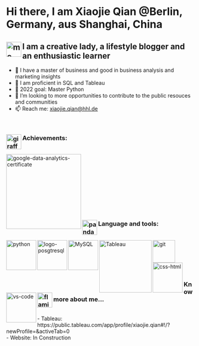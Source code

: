 # Hi there, I am Xiaojie Qian @Berlin, Germany, aus Shanghai, China

## <img align="left" alt= "me" width="40px" src= "https://user-images.githubusercontent.com/58776067/170833834-d9283ef7-1ef1-4574-b793-66d2b279f964.png" /> I am a creative lady, a lifestyle blogger and an enthusiastic learner
- 👋 I have a master of business and good in business analysis and marketing insights 
- 👀 I am proficient in SQL and Tableau
- 🌱 2022 goal: Master Python 
- 💞️ I’m looking to more opportunities to contribute to the public resouces and communities
- 📫 Reach me: xiaojie.qian@hhl.de 


<br />

### <img align="left" alt= "giraffe" width="40px" src= "https://user-images.githubusercontent.com/58776067/170827392-01b2053d-256b-4c07-860f-c3dc6315d39e.png" /> Achievements:
<br />
<img align="left" alt= "google-data-analytics-certificate" width="200px" src= "https://user-images.githubusercontent.com/58776067/170819768-0f025782-d86c-4bd2-b539-016bd8e10add.png" />

<br />
<br />
<br />
<br />
<br />
<br />
<br />
<br />
<br />

###  <img align="left" alt= "panda" width="40px" src= "https://user-images.githubusercontent.com/58776067/170827446-b077f4d2-d938-4e6e-a42c-2428007a2ccf.png" /> Language and tools: 
<br />
<img align="left" alt= "python" width="80px" src= "https://user-images.githubusercontent.com/58776067/170830681-251e35c8-dc19-4022-97ff-6656fe5cdf1a.png" />
<img align="left" alt= "logo-posgtresql" width="80px" src= "https://user-images.githubusercontent.com/58776067/170820722-dd8da4ed-ad0d-4598-8ebb-03ee88c5ba13.png" />
<img align="left" alt= "MySQL" width="80px" src= "https://user-images.githubusercontent.com/58776067/170820863-10816877-3d38-48d7-ac3e-9bb602eaf68a.png" /> 
<img align="left" alt= "Tableau" width="140px" src= "https://user-images.githubusercontent.com/58776067/170820881-be3d5d66-731e-41c6-81e6-1fd3a603c73f.svg" />
<img align="left" alt= "git" width="60px" src= "https://user-images.githubusercontent.com/58776067/170821093-7d251977-584e-42a3-b50c-d7293bbde644.png" />
<img align="left" alt= "css-html" width="80px" src= "https://user-images.githubusercontent.com/58776067/170821177-475f13e7-0682-4f6e-80e4-cf2fb4eee1e8.png" />
<img align="left" alt= "vs-code" width="80px" src= "https://user-images.githubusercontent.com/58776067/170821188-3539d6bb-0251-4764-a8c9-703a40db77fa.svg" />
  
<br />
<br />
<br />
<br />
<br />


### <img align="left" alt= "flamingo" width="40px" src= "https://user-images.githubusercontent.com/58776067/170827449-df3352df-68dd-4e01-abf4-c07f9d0c9446.png" /> Know more about me...
<br />
- Tableau: https://public.tableau.com/app/profile/xiaojie.qian#!/?newProfile=&activeTab=0
<br />
- Website: In Construction

<!---
[webiste]
[Linkedin]
[SQL] :https://github.com/xiaojie-qian/Dognitiondb_MySQL 
--->

<!---
xiaojie-qian/xiaojie-qian is a ✨ special ✨ repository because its `README.md` (this file) appears on your GitHub profile.
You can click the Preview link to take a look at your changes.
--->
